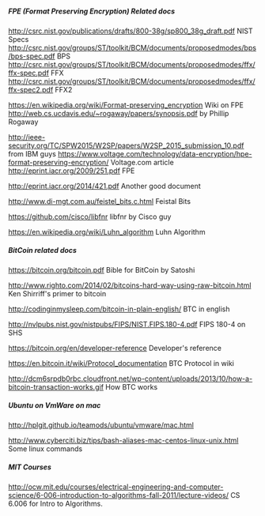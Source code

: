 ##### FPE (Format Preserving Encryption) Related docs

http://csrc.nist.gov/publications/drafts/800-38g/sp800_38g_draft.pdf NIST Specs
http://csrc.nist.gov/groups/ST/toolkit/BCM/documents/proposedmodes/bps/bps-spec.pdf BPS
http://csrc.nist.gov/groups/ST/toolkit/BCM/documents/proposedmodes/ffx/ffx-spec.pdf FFX
http://csrc.nist.gov/groups/ST/toolkit/BCM/documents/proposedmodes/ffx/ffx-spec2.pdf FFX2

https://en.wikipedia.org/wiki/Format-preserving_encryption Wiki on FPE
http://web.cs.ucdavis.edu/~rogaway/papers/synopsis.pdf by Phillip Rogaway

http://ieee-security.org/TC/SPW2015/W2SP/papers/W2SP_2015_submission_10.pdf from IBM guys
https://www.voltage.com/technology/data-encryption/hpe-format-preserving-encryption/ Voltage.com article
http://eprint.iacr.org/2009/251.pdf FPE

http://eprint.iacr.org/2014/421.pdf Another good document

http://www.di-mgt.com.au/feistel_bits.c.html Feistal Bits

https://github.com/cisco/libfnr libfnr by Cisco guy

https://en.wikipedia.org/wiki/Luhn_algorithm Luhn Algorithm

##### BitCoin related docs
https://bitcoin.org/bitcoin.pdf Bible for BitCoin by Satoshi

http://www.righto.com/2014/02/bitcoins-hard-way-using-raw-bitcoin.html Ken Shirriff's primer to bitcoin 

http://codinginmysleep.com/bitcoin-in-plain-english/ BTC in english

http://nvlpubs.nist.gov/nistpubs/FIPS/NIST.FIPS.180-4.pdf FIPS 180-4 on SHS

https://bitcoin.org/en/developer-reference Developer's reference 

https://en.bitcoin.it/wiki/Protocol_documentation BTC Protocol in wiki

http://dcm6srpdb0rbc.cloudfront.net/wp-content/uploads/2013/10/how-a-bitcoin-transaction-works.gif How BTC works


##### Ubuntu on VmWare on mac
http://hplgit.github.io/teamods/ubuntu/vmware/mac.html

http://www.cyberciti.biz/tips/bash-aliases-mac-centos-linux-unix.html Some linux commands

##### MIT Courses
http://ocw.mit.edu/courses/electrical-engineering-and-computer-science/6-006-introduction-to-algorithms-fall-2011/lecture-videos/ CS 6.006 for Intro to Algorithms.



